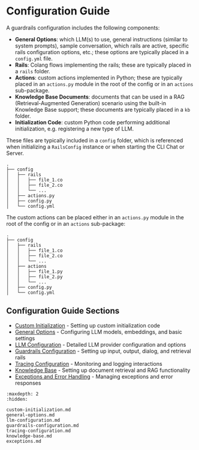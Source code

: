 # Configuration Guide

A guardrails configuration includes the following components:

- **General Options**: which LLM(s) to use, general instructions (similar to system prompts), sample conversation, which rails are active, specific rails configuration options, etc.; these options are typically placed in a `config.yml` file.
- **Rails**: Colang flows implementing the rails; these are typically placed in a `rails` folder.
- **Actions**: custom actions implemented in Python; these are typically placed in an `actions.py` module in the root of the config or in an `actions` sub-package.
- **Knowledge Base Documents**: documents that can be used in a RAG (Retrieval-Augmented Generation) scenario using the built-in Knowledge Base support; these documents are typically placed in a `kb` folder.
- **Initialization Code**: custom Python code performing additional initialization, e.g. registering a new type of LLM.

These files are typically included in a `config` folder, which is referenced when initializing a `RailsConfig` instance or when starting the CLI Chat or Server.

```
.
├── config
│   ├── rails
│   │   ├── file_1.co
│   │   ├── file_2.co
│   │   └── ...
│   ├── actions.py
│   ├── config.py
│   └── config.yml
```

The custom actions can be placed either in an `actions.py` module in the root of the config or in an `actions` sub-package:

```
.
├── config
│   ├── rails
│   │   ├── file_1.co
│   │   ├── file_2.co
│   │   └── ...
│   ├── actions
│   │   ├── file_1.py
│   │   ├── file_2.py
│   │   └── ...
│   ├── config.py
│   └── config.yml
```

## Configuration Guide Sections

- [Custom Initialization](custom-initialization.md) - Setting up custom initialization code
- [General Options](general-options.md) - Configuring LLM models, embeddings, and basic settings
- [LLM Configuration](llm-configuration.md) - Detailed LLM provider configuration and options
- [Guardrails Configuration](guardrails-configuration.md) - Setting up input, output, dialog, and retrieval rails
- [Tracing Configuration](tracing-configuration.md) - Monitoring and logging interactions
- [Knowledge Base](knowledge-base.md) - Setting up document retrieval and RAG functionality
- [Exceptions and Error Handling](exceptions.md) - Managing exceptions and error responses

```{toctree}
:maxdepth: 2
:hidden:

custom-initialization.md
general-options.md
llm-configuration.md
guardrails-configuration.md
tracing-configuration.md
knowledge-base.md
exceptions.md
```
